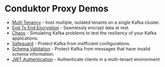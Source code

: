 # Conduktor Proxy Demos

* [Multi Tenancy](multi-tenant/Readme.md) - host multiple, isolated tenants on a single Kafka cluster.
* [End To End Encryption](encryption/Readme.md) - Seamlessly encrypt data at rest.
* [Chaos](chaos/Readme.md) - Simulating Kafka problems to test the resiliency of your Kafka applications.
* [Safeguard](safeguard/Readme.md) - Protect Kafka from inefficient configurations.
* [Schema Validation](schema_validation/Readme.md) - Protect Kafka from messages that have invalid schema information.
* [JWT Authentication](jwt_auth/Readme.md) - Authenticate clients in a multi-tenant environment
